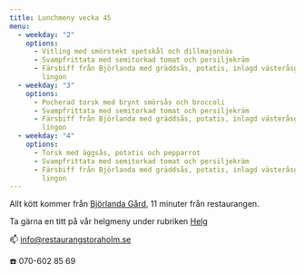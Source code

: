 ```yaml
---
title: Lunchmeny vecka 45
menu:
  - weekday: "2"
    options:
      - Vitling med smörstekt spetskål och dillmajonnäs
      - Svampfrittata med semitorkad tomat och persiljekräm
      - Färsbiff från Björlanda med gräddsås, potatis, inlagd västeråsgurka och
        lingon
  - weekday: "3"
    options:
      - Pocherad torsk med brynt smörsås och broccoli
      - Svampfrittata med semitorkad tomat och persiljekräm
      - Färsbiff från Björlanda med gräddsås, potatis, inlagd västeråsgurka och
        lingon
  - weekday: "4"
    options:
      - Torsk med äggsås, potatis och pepparrot
      - Svampfrittata med semitorkad tomat och persiljekräm
      - Färsbiff från Björlanda med gräddsås, potatis, inlagd västeråsgurka och
        lingon
---
```

Allt kött kommer från [Björlanda Gård](https://www.bjorlandagard.se), 11 minuter från restaurangen. [](http://www.bjorlandagard.se)

[](http://www.bjorlandagard.se)Ta gärna en titt på vår helgmeny under rubriken [Helg](https://www.restaurangstoraholm.se/helg/?i=2)

📫 info@restaurangstoraholm.se

☎️ 070-602 85 69